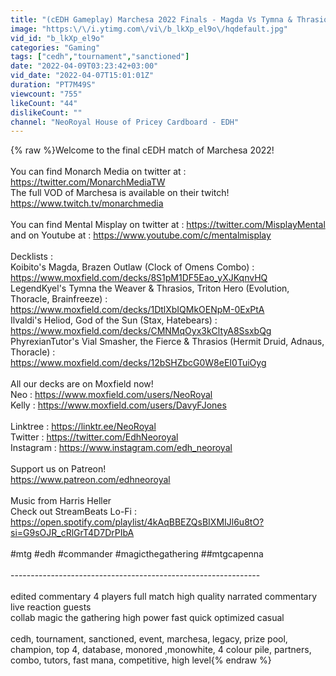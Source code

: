 ```yaml
---
title: "(cEDH Gameplay) Marchesa 2022 Finals - Magda Vs Tymna & Thrasios Vs Heliod Vs VialSmasher & Thrasios"
image: "https:\/\/i.ytimg.com\/vi\/b_lkXp_el9o\/hqdefault.jpg"
vid_id: "b_lkXp_el9o"
categories: "Gaming"
tags: ["cedh","tournament","sanctioned"]
date: "2022-04-09T03:23:42+03:00"
vid_date: "2022-04-07T15:01:01Z"
duration: "PT7M49S"
viewcount: "755"
likeCount: "44"
dislikeCount: ""
channel: "NeoRoyal House of Pricey Cardboard - EDH"
---
```

{% raw %}Welcome to the final cEDH match of Marchesa 2022!<br /><br />You can find Monarch Media on twitter at : <a rel="nofollow" target="blank" href="https://twitter.com/MonarchMediaTW">https://twitter.com/MonarchMediaTW</a><br />The full VOD of Marchesa is available on their twitch!<br /><a rel="nofollow" target="blank" href="https://www.twitch.tv/monarchmedia">https://www.twitch.tv/monarchmedia</a><br /><br />You can find Mental Misplay on twitter at : <a rel="nofollow" target="blank" href="https://twitter.com/MisplayMental">https://twitter.com/MisplayMental</a><br />and on Youtube at : <a rel="nofollow" target="blank" href="https://www.youtube.com/c/mentalmisplay">https://www.youtube.com/c/mentalmisplay</a><br /><br />Decklists :<br />Koibito's Magda, Brazen Outlaw (Clock of Omens Combo) :<br /><a rel="nofollow" target="blank" href="https://www.moxfield.com/decks/8S1pM1DF5Eao_yXJKqnvHQ">https://www.moxfield.com/decks/8S1pM1DF5Eao_yXJKqnvHQ</a><br />LegendKyel's Tymna the Weaver &amp; Thrasios, Triton Hero (Evolution, Thoracle, Brainfreeze)  :<br /><a rel="nofollow" target="blank" href="https://www.moxfield.com/decks/1DtlXbIQMkOENpM-0ExPtA">https://www.moxfield.com/decks/1DtlXbIQMkOENpM-0ExPtA</a><br />Ilvaldi's Heliod, God of the Sun (Stax, Hatebears) :<br /><a rel="nofollow" target="blank" href="https://www.moxfield.com/decks/CMNMqOyx3kCltyA8SsxbQg">https://www.moxfield.com/decks/CMNMqOyx3kCltyA8SsxbQg</a><br />PhyrexianTutor's Vial Smasher, the Fierce &amp; Thrasios (Hermit Druid, Adnaus, Thoracle) :<br /><a rel="nofollow" target="blank" href="https://www.moxfield.com/decks/12bSHZbcG0W8eEI0TuiOyg">https://www.moxfield.com/decks/12bSHZbcG0W8eEI0TuiOyg</a><br /><br />All our decks are on Moxfield now!<br />Neo : <a rel="nofollow" target="blank" href="https://www.moxfield.com/users/NeoRoyal">https://www.moxfield.com/users/NeoRoyal</a><br />Kelly : <a rel="nofollow" target="blank" href="https://www.moxfield.com/users/DavyFJones">https://www.moxfield.com/users/DavyFJones</a><br /><br />Linktree : <a rel="nofollow" target="blank" href="https://linktr.ee/NeoRoyal">https://linktr.ee/NeoRoyal</a><br />Twitter : <a rel="nofollow" target="blank" href="https://twitter.com/EdhNeoroyal">https://twitter.com/EdhNeoroyal</a><br />Instagram : <a rel="nofollow" target="blank" href="https://www.instagram.com/edh_neoroyal">https://www.instagram.com/edh_neoroyal</a><br /><br />Support us on Patreon!<br /><a rel="nofollow" target="blank" href="https://www.patreon.com/edhneoroyal">https://www.patreon.com/edhneoroyal</a><br /><br />Music from Harris Heller<br />Check out StreamBeats Lo-Fi :  <a rel="nofollow" target="blank" href="https://open.spotify.com/playlist/4kAqBBEZQsBIXMIJl6u8tO?si=G9sOJR_cRlGrT4D7DrPIbA">https://open.spotify.com/playlist/4kAqBBEZQsBIXMIJl6u8tO?si=G9sOJR_cRlGrT4D7DrPIbA</a><br /><br />#mtg #edh #commander #magicthegathering ##mtgcapenna<br /><br />--------------------------------------------------------------<br /><br />edited commentary 4 players full match high quality narrated commentary live reaction guests<br />collab magic the gathering high power fast quick optimized casual<br /><br />cedh, tournament, sanctioned, event, marchesa, legacy, prize pool, champion, top 4, database, monored ,monowhite, 4 colour pile, partners, combo, tutors, fast mana, competitive, high level{% endraw %}
